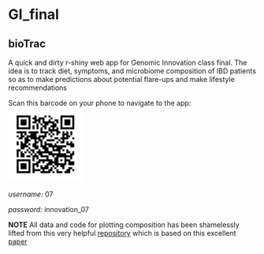 # GI_final

## bioTrac
A quick and dirty r-shiny web app for Genomic Innovation class final. The idea is to track diet, symptoms, and microbiome composition of IBD patients so as to make predictions about potential flare-ups and make lifestyle recommendations

Scan this barcode on your phone to navigate to the app:
<img src="www/app.png" width="30%" />

*username:* 07

*password:* innovation_07


**NOTE** All data and code for plotting composition has been shamelessly lifted from this very helpful [repository](https://github.com/knights-lab/dietstudy_analyses) which is based on this excellent [paper](https://www.cell.com/cell-host-microbe/pdfExtended/S1931-3128(19)30250-1)